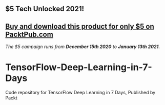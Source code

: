 ## $5 Tech Unlocked 2021!
[Buy and download this product for only $5 on PacktPub.com](https://www.packtpub.com/)
-----
*The $5 campaign         runs from __December 15th 2020__ to __January 13th 2021.__*

# TensorFlow-Deep-Learning-in-7-Days
Code repository for TensorFlow Deep Learning in 7 Days, Published by Packt
